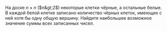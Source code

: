На доске $n\times n$ ($n&gt;2$) некоторые клетки чёрные, а остальные 
белые. В каждой белой клетке записано количество чёрных клеток, имеющих 
с ней хотя бы одну общую вершину. Найдите наибольшее возможное значение 
суммы всех записанных чисел.